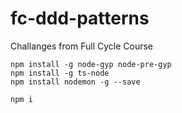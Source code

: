 # fc-ddd-patterns

Challanges from Full Cycle Course


```
npm install -g node-gyp node-pre-gyp
npm install -g ts-node
npm install nodemon -g --save

npm i
```
